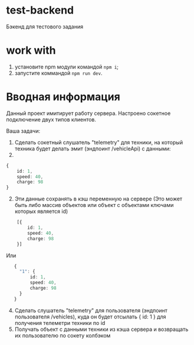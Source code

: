# test-backend

Бэкенд для тестового задания

# work with

1. установите npm модули командой `npm i`;
2. запустите коммандой `npm run dev`.

# Вводная информация

Данный проект имитирует работу сервера. Настроено сокетное подключение двух типов клиентов.

Ваша задачи:

1. Сделать сокетный слушатель "telemetry" для техники, на который техника будет делать эмит (эндпоинт /vehicleApi) с данными:
2. 
```typescript
{
    id: 1,
    speed: 40,
    charge: 98
}
```

2. Эти данные сохранять в кэш переменную на сервере (Это может быть либо массив объектов или объект с объектами ключами которых является id)

```typescript
    [{
        id: 1,
        speed: 40,
        charge: 98
    }]
```
Или

```typescript
   {
     "1": {
         id: 1,
         speed: 40,
         charge: 98
     }
   }
```

4. Сделать слушатель "telemetry" для пользователя (эндпоинт пользователя /vehicles), куда он будет отсылать { id: 1 } для получения телеметри техники по id
5. Получать объект с данными техники из кэша сервера и возвращать их пользователю по сокету колбэком
